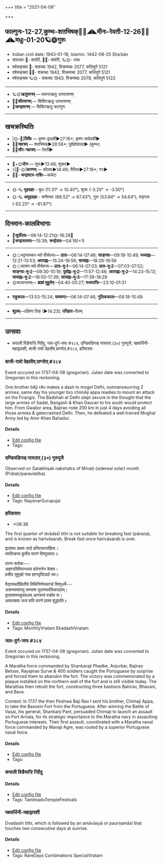 +++
title = "2021-04-08"

+++
## फाल्गुनः-12-27,कुम्भः-शतभिषक्🌛🌌◢◣मीनः-रेवती-12-26🌌🌞◢◣मधुः-01-20🪐🌞गुरुः
- Indian civil date: 1943-01-18, Islamic: 1442-08-25 Shaʿbān
- संवत्सरः 🌛- शार्वरी, 🌌🌞- शार्वरी, 🪐🌞- प्लवः
- वर्षसङ्ख्या 🌛- शकाब्दः 1942, विक्रमाब्दः 2077, कलियुगे 5121
- वर्षसङ्ख्या 🌌🌞- शकाब्दः 1942, विक्रमाब्दः 2077, कलियुगे 5121
- वर्षसङ्ख्या 🪐🌞 - शकाब्दः 1943, विक्रमाब्दः 2078, कलियुगे 5122
___________________
- 🪐🌞**ऋतुमानम्** — वसन्तऋतुः उत्तरायणम्
- 🌌🌞**सौरमानम्** — शिशिरऋतुः उत्तरायणम्
- 🌛**चान्द्रमानम्** — शिशिरऋतुः फाल्गुनः
___________________


## खचक्रस्थितिः
- |🌞-🌛|**तिथिः** — कृष्ण-द्वादशी►27:16*; कृष्ण-त्रयोदशी►  
- 🌌🌛**नक्षत्रम्** — शतभिषक्►28:56*; पूर्वप्रोष्ठपदा► (कुम्भः)  
- 🌌🌞**सौर-नक्षत्रम्** — रेवती►  
___________________
- 🌛+🌞**योगः** — शुभः►13:48; शुक्लः►  
- २|🌛-🌞|**करणम्** — कौलवः►14:49; तैतिलः►27:16*; गरः►  
- 🌌🌛- **चन्द्राष्टम-राशिः**—कर्कटः  
___________________
- 🌞-🪐 **मूढग्रहाः** - बुधः (11.31° → 10.40°), शुक्रः (-3.25° → -3.50°)
- 🌞-🪐 **अमूढग्रहाः** - शनैश्चरः (66.52° → 67.43°), गुरुः (53.84° → 54.64°), मङ्गलः (-62.25° → -61.87°)
___________________


## दिनमान-कालविभागाः
- 🌅**सूर्योदयः**—06:14-12:21🌞️-18:28🌇  
- 🌛**चन्द्रास्तमयः**—15:39; **चन्द्रोदयः**—04:16(+1)  
___________________
- 🌞⚝भट्टभास्कर-मते वीर्यवन्तः— **प्रातः**—06:14-07:46; **साङ्गवः**—09:18-10:49; **मध्याह्नः**—12:21-13:53; **अपराह्णः**—15:24-16:56; **सायाह्नः**—18:28-19:56  
- 🌞⚝सायण-मते वीर्यवन्तः— **प्रातः-मु॰1**—06:14-07:03; **प्रातः-मु॰2**—07:03-07:52; **साङ्गवः-मु॰2**—09:30-10:19; **पूर्वाह्णः-मु॰2**—11:57-12:46; **अपराह्णः-मु॰2**—14:23-15:12; **सायाह्नः-मु॰2**—16:50-17:39; **सायाह्नः-मु॰3**—17:39-18:28  
- 🌞कालान्तरम्— **ब्राह्मं मुहूर्तम्**—04:40-05:27; **मध्यरात्रिः**—23:10-01:31  
___________________
- **राहुकालः**—13:53-15:24; **यमघण्टः**—06:14-07:46; **गुलिककालः**—09:18-10:49  
___________________
- **शूलम्**—दक्षिणा दिक् (►14:23); **परिहारः**–तैलम्  
___________________

## उत्सवाः
- कपाली विडैयाऱ्ऱि निऱैवु, जल-दुर्ग-जयः #२८४, दण्डियडिगळ् नायऩार् (३०) गुरुपूजै, पक्षवर्धिनी-महाद्वादशी, बाजी-रावो देहलीम् प्राप्नोत् #२८४, हरिवासरः
### बाजी-रावो देहलीम् प्राप्नोत् #२८४

Event occured on 1737-04-08 (gregorian). Julian date was converted to Gregorian in this reckoning. 

One brother bAji rAv makes a dash to mogol Delhi, outmanoeuvring 2 armies; same day his younger bro chimAji appa readies to mount an attack on the Firangis.
The Badshah at Delhi slept secure in the thought that the large armies of Sadat, Bangash & Khan Dauran to his south would protect him. From Gwalior area, Bajirao rode 200 km in just 4 days avoiding all those armies & gatecrashed Delhi. Then, he defeated a well trained Mughal Army led by Amir Khan Bahadur.

#### Details
- [Edit config file](https://github.com/jyotisham/adyatithi/blob/master/mahApuruSha/xatra-later/julian/day/03/28/bAjI-rAvo_dehalIm_prApnot.toml)
- Tags: 


### दण्डियडिगळ् नायऩार् (३०) गुरुपूजै

Observed on Śatabhiṣak nakshatra of Mīnaḥ (sidereal solar) month (Prātaḥ/paraviddha). 



#### Details
- [Edit config file](https://github.com/jyotisham/adyatithi/blob/master/mahApuruSha/nAyanAr/sidereal_solar_month/nakshatra/12/24/daNDiyaDigaL_nAyan2Ar_%2830%29_gurupUjai.toml)
- Tags: NayanarGurupujai


### हरिवासरः
- →08:38



The first quarter of dvādaśī tithi is not suitable for breaking fast (pāraṇa), and is known as harivāsaraḥ. Break fast once harivāsaraḥ is over.

द्वादश्याः प्रथमः पादो हरिवासरसंज्ञितः।  
तमतिक्रम्य कुर्वीत पारणं विष्णुतत्परः॥  
  
पारण-श्लोकः---  
अज्ञानतिमिरान्धस्य व्रतेनानेन केशव।  
प्रसीद सुमुखो नाथ ज्ञानदृष्टिप्रदो भव॥  
  
वैद्यनाथदीक्षितीये तिथिनिर्णयकाण्डे विष्णुधर्मे---  
असम्भाष्यांस्तु सम्भाष्य तुलस्यतसिकादलम्।  
द्वादश्यामच्युतफलम् आगस्त्यं पत्रमेव वा।   
आमलक्याः फलं वापि पारणे प्राश्य शुद्ध्यति॥



#### Details
- [Edit config file](https://github.com/jyotisham/adyatithi/blob/master/time_focus/monthly/ekAdashI/description_only/harivAsaraH.toml)
- Tags: MonthlyVratam EkadashiVratam


### जल-दुर्ग-जयः #२८४

Event occured on 1737-04-08 (gregorian). Julian date was converted to Gregorian in this reckoning. 

A Maratha force commanded by Shankaraji Phadke, Anjurkar, Bajirao Belose, Rayajirao Surve & 400 soldiers caught the Portuguese by surprise and forced them to abandon the fort. The victory was commemorated by a plaque installed on the northern wall of the fort and is still visible today. The Marathas then rebuilt the fort, constructing three bastions Bahirav, Bhavani, and Bava.

Context: In 1737 the then Peshwa Baji Rao I sent his brother, Chimaji Appa, to take the Bassein Fort from the Portuguese. After winning the Battle of Vasai, his general, Shankarji Pant, persuaded Chimaji to launch an assault on Fort Arnala, for its strategic importance to the Maratha navy in assaulting Portuguese interests. Their first assault, coordinated with a Maratha naval force commanded by Manaji Agre, was routed by a superior Portuguese naval force.

#### Details
- [Edit config file](https://github.com/jyotisham/adyatithi/blob/master/mahApuruSha/xatra-later/julian/day/03/28/jala-durga-jayaH.toml)
- Tags: 


### कपाली विडैयाऱ्ऱि निऱैवु





#### Details
- [Edit config file](https://github.com/jyotisham/adyatithi/blob/master/temples/Tamil/relative_event/kar2pagAmbAL%E2%80%93kapAlIzvarar_tirukkalyANam/offset__11/kapAlI_viDaiyAr2r2i_nir2aivu.toml)
- Tags: TamilnaduTempleFestivals


### पक्षवर्धिनी-महाद्वादशी



Dvadashi tithi, which is followed by an amāvāsyā or paurṇamāsī that touches two consecutive days at sunrise.

#### Details
- [Edit config file](https://github.com/jyotisham/adyatithi/blob/master/time_focus/monthly/dvAdashI/description_only/pakSavardhinI~mahAdvAdazI.toml)
- Tags: RareDays Combinations SpecialVratam


